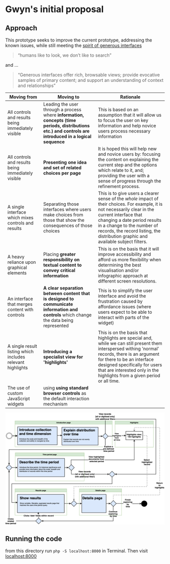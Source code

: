 # Gwyn's initial proposal 

## Approach

This prototype seeks to improve the current prototype, addressing the known issues, while still meeting the [spirit of generous interfaces](https://pro.europeana.eu/page/issue-11-generous-interfaces)

> “humans like to look, we don’t like to search”

and ...

> “Generous interfaces offer rich, browsable views; provide evocative samples of primary content; and support an understanding of context and relationships”


| Moving from | Moving to  | Rationale | 
|---|---|---|
| All controls and results being immediately visible   | Leading the user through a process where **information, concepts (time periods, distributions etc.) and controls are introduced in a logical sequence**  | This is based on an assumption that it will allow us to focus the user on key information and help novice users process necessary information  |
| All controls and results being immediately visible  | **Presenting one idea and set of related choices per page**  | It is hoped this will help new and novice users by: focusing the content on explaining the current step and the options which relate to it, and; providing the user with a sense of progress through the refinement process.  |
| A single interface which mixes controls and results | Separating those interfaces where users make choices from those that show the consequences of those choices | This is to give users a clearer sense of the _whole_ impact of their choices. For example, it is not necessarily clear in the current interface that changing a date period results in a change to the number of records, the record listing, the distribution graphic and available subject filters. |
| A heavy reliance upon graphical elements | Placing **greater responsibility on textual content to convey critical information**  | This is on the basis that it will improve accessibility and afford us more flexibility when determining the best visualisation and/or infographic approach at different screen resolutions. |
| An interface that merges content with controls  | **A clear separation between content that is designed to communicate information and controls** which change the data being represented | This is to simplify the user interface and avoid the frustration caused by affordance issues (where users expect to be able to interact with parts of the widget) |
| A single result listing which includes relevant highlights | **Introducing a specialist view for 'highlights'**  | This is on the basis that highlights are special and, while we can still present them interspersed withing 'normal' records, there is an argument for there to be an interface designed specifically for users that are interested only in the highlights from a given period or all time. |
| The use of custom JavaScript widgets | using **using standard browser controls** as the default interaction mechanism ||


![The proposed flow](proposed_flow.png "The proposed flow")

## Running the code 

from this directory run `php -S localhost:8000` in Terminal. Then visit [localhost:8000](http://localhost:8000)

